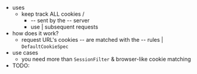 * uses
  * keep track ALL cookies / 
    * -- sent by the -- server
    * use | subsequent requests
* how does it work?
  * request URL's cookies -- are matched with the -- rules | `DefaultCookieSpec` 
* use cases
  * you need more than `SessionFilter` & browser-like cookie matching
* TODO: